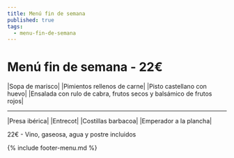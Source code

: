 ```yaml
---
title: Menú fin de semana
published: true
tags:
  - menu-fin-de-semana
---
```


# Menú fin de semana - 22€

|Sopa de marisco|
|Pimientos rellenos de carne|
|Pisto castellano con huevo|
|Ensalada con rulo de cabra, frutos secos y balsámico de frutos rojos|

<!--
|Fabada|
|Revuelto de setas con gambas|
|Sopa castellana|
-->

------

|Presa ibérica|
|Entrecot|
|Costillas barbacoa|
|Emperador a la plancha|

<!--
|Rabo de toro al vino tinto|
|Carrilleras al Pedro Ximenez|
|Bacalao rebozado|
-->

22€ - Vino, gaseosa, agua y postre incluidos

{% include footer-menu.md %}

